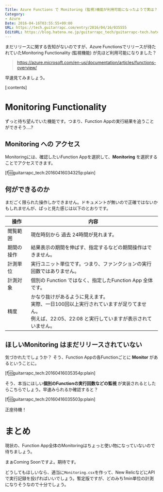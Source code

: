 ```yaml
---
Title: Azure Functions で Monitoring (監視)機能が利用可能になったようで実は？
Category:
- Azure
Date: 2016-04-16T03:55:55+09:00
URL: https://tech.guitarrapc.com/entry/2016/04/16/035555
EditURL: https://blog.hatena.ne.jp/guitarrapc_tech/guitarrapc-tech.hatenablog.com/atom/entry/10328537792371313897
---
```


まだリリースに関する告知がないのですが、Azure Functionsでリリースが待たれていたMonitoring Functionality (監視機能) が先ほど利用可能になりました？

> https://azure.microsoft.com/en-us/documentation/articles/functions-overview/

早速見てみましょう。

[:contents]

# Monitoring Functionality

ずっと待ち望んでいた機能です。つまり、Function Appの実行結果を追うことができそう....?

## Monitoring への アクセス

Monitoringには、確認したいFunction Appを選択して、**Monitoring** を選択することでアクセスできます。

[f:id:guitarrapc_tech:20160416034325p:plain]

## 何ができるのか

まだごく限られた操作しかできません。ドキュメントが無いので正確ではないかもしれませんが、ぱっと見た感じは以下のとおりです。

操作 | 内容
---- | ----
閲覧範囲 | 現在時刻から 過去 24時間が見れます。
期間の操作 | 結果表示の期間を伸ばす、指定するなどの期間操作はできません。
計測単位 | 実行ユニット単位です。つまり、ファンクションの実行回数ではありません。
計測対象 | 個別の Function ではなく、指定したFunction App 全体です。
精度 | かなり抜けがあるように見えます。<br/>実際、一日100回以上実行されていますが足りてません。<br/>例えば、22:05、22:08 と実行していますが表示されていません。

## ほしいMonitoring はまだリリースされていない

気づかれたでしょうか？ そう、Function Appの各Functionごとに **Monitor** があるということに。

[f:id:guitarrapc_tech:20160416035354p:plain]

そう、本当にほしい**個別のFunctionの実行回数などの監視** が実装されるとしたらこちらでしょう。早速みられるか確認すると？

[f:id:guitarrapc_tech:20160416035503p:plain]

正座待機！

# まとめ

現状の、Function App全体のMonitoringはちょっと使い物になっていないので待ちましょう。

まぁComing Soonですよ。期待です。

どうしてもほしいなら、適当に`Monitoring.csx`を作って、New RelicなどにAPIで実行記録を投げればいいでしょう。暫定版ですが、どのみち1min単位の計測になりそうなので十分でしょう。
